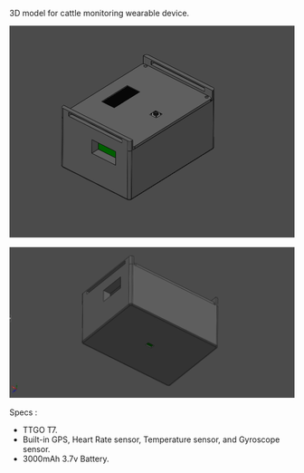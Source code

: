3D model for cattle monitoring wearable device.

![cattle-assy](https://github.com/iqbalramadhan1102/3D-model/blob/main/cattle-wearable-device/cattle-assy.png)

![cattle-assy](https://github.com/iqbalramadhan1102/3D-model/blob/main/cattle-wearable-device/wearable-2.png)

Specs : 
- TTGO T7.
- Built-in GPS, Heart Rate sensor, Temperature sensor, and Gyroscope sensor.
- 3000mAh 3.7v Battery.

